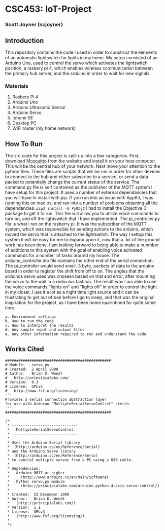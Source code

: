# CSC453: IoT-Project
### Scott Joyner (scjoyner)

## Introduction
This repository contains the code I used in order to construct the elements of an automatic lightswitch for lights in my home.
My setup consisted of an Arduino Uno, used to control the servo which activates the lightswitch position, a rasbery pi 4, which enables wireless communication between the primary hub server, and the arduino in order to wait for new signals.

### Materials
1. Rasbery Pi 4
2. Arduino Uno
3. Arduino Ultrasonic Sensor
4. Arduino Servo
5. Iphone SE
6. Desktop PC
7. WiFi router (my home network)

## How To Run
The src code for this project is split up into a few categories. 
First, download [Mosquitto](https://mosquitto.org/download/) from the website and install it on your host computer. This will be the central hub of your network.
Next move your attention to the python files. These files are scripts that will be run in order for other devices to connect to the hub and either subscribe to a service, or send a data packet to potentially change the current status of the service. 
The command.py file is self contained as the publisher of the MQTT system I have setup for this project. It uses a number of external dependancies that you will have to install with pip. If you run into an issue with AppKit, I was running this on mac os, and ran into a number of problems obtaining all the dependancies. ```pip3 install -U PyObjC``` I had to install the Objective C package to get it to run. This file will allow you to utilize voice commands to turn on, and off the lightswitch that I have implemented.
The pi_controller.py file is what I ran on the rasberry pi. It was the subscriber of the MQTT system, which was responsible for sending actions to the arduino, which moved the servo that is attached to the lightswitch.
The way I settup this system it will be easy for me to expand upon it, now that a. lot of the ground work has been done. I am looking forward to being able to make a nunmber of additions to this system with the goal of enabling voice activated commands for a number of tasks around my house. 
The arduino_controller.ino file contains the other end of the serial connection. The pi_controller would send small, 3 byte, packets of data to the arduino board in order to register the shift from off to on. The angles that the arduinos servo uses was chosesn based on trial and error, after mounting the servo to the wall in a rediculus fashion. The result was I am able to use the voice commands "lights on" and "lights off" in order to control the light in my closet. I use it a lot as a night time light source and it can be frustrating to get out of bed before I go to sleep, and that was the original inspiration for the project, as I have been home quarintined for quite some time. 

 


```
a. Environment settings
b. How to run the code
c. How to interpret the results
d. Any sample input and output files
e. Any other information required to run and understand the code
```



## Works Cited
```
################################################
# Module:   servo.py
# Created:  2 April 2008
# Author:   Brian D. Wendt
#   http://principialabs.com/
# Version:  0.3
# License:  GPLv3
#   http://www.fsf.org/licensing/
'''
Provides a serial connection abstraction layer
for use with Arduino "MultipleSerialServoControl" sketch.
'''
################################################
```
```
/*
 * ------------------------------
 *   MultipleSerialServoControl
 * ------------------------------
 *
 * Uses the Arduino Serial library
 *  (http://arduino.cc/en/Reference/Serial)
 * and the Arduino Servo library
 *  (http://arduino.cc/en/Reference/Servo)
 * to control multiple servos from a PC using a USB cable.
 *
 * Dependencies:
 *   Arduino 0017 or higher
 *     (http://www.arduino.cc/en/Main/Software)
 *   Python servo.py module
 *     (http://principialabs.com/arduino-python-4-axis-servo-control/)
 *
 * Created:  23 December 2009
 * Author:   Brian D. Wendt
 *   (http://principialabs.com/)
 * Version:  1.1
 * License:  GPLv3
 *   (http://www.fsf.org/licensing/)
 *
 */
```
